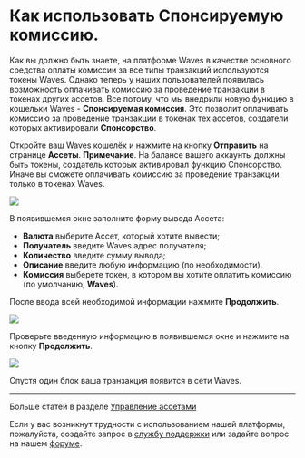 # Как использовать Спонсируемую комиссию.

Как вы должно быть знаете, на платформе Waves в качестве основного средства оплаты комиссии за все типы транзакций используются токены Waves. Однако теперь у наших пользователей появилась возможность оплачивать комиссию за проведение транзакции в токенах других ассетов. Все потому, что мы внедрили новую функцию в кошельки Waves - **Спонсируемая комиссия**. Это позволит оплачивать комиссию за проведение транзакции в токенах тех ассетов, создатели которых активировали **Спонсорство**.

Откройте ваш Waves кошелёк и нажмите на кнопку **Отправить** на странице **Ассеты**.
**Примечание**. На балансе вашего аккаунты должны быть токены, создатель которых активировал функцию Спонсорство. Иначе вы сможете оплачивать комиссию за проведение транзакции только в токенах Waves.

![](/_assets/sponsored_fee_01.png)

В появившемся окне заполните форму вывода Ассета:

* **Валюта** выберите Ассет, который хотите вывести;
* **Получатель** введите Waves адрес получателя;
* **Количество** введите сумму вывода;
* **Описание** введите любую информацию (по необходимости).
* **Комиссия** выберете токен, в котором вы хотите оплатить комиссию (по умолчанию, **Waves**).

После ввода всей необходимой информации нажмите **Продолжить**.

![](/_assets/sponsored_fee_02.png)

Проверьте введенную информацию в появившемся окне и нажмите на кнопку **Продолжить**.

![](/_assets/sponsored_fee_03.png)

Спустя один блок ваша транзакция появится в сети Waves.

 ___

 Больше статей в разделе [Управление ассетами](/waves-client/assets-management.md)

 Если у вас возникнут трудности с использованием нашей платформы, пожалуйста, создайте запрос в [службу поддержки](https://support.wavesplatform.com/) или задайте вопрос на нашем [форуме](https://forum.wavesplatform.com/).

